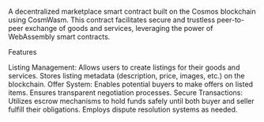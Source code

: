 A decentralized marketplace smart contract built on the Cosmos blockchain using CosmWasm. This contract facilitates secure and trustless peer-to-peer exchange of goods and services, leveraging the power of WebAssembly smart contracts.

Features

Listing Management:
Allows users to create listings for their goods and services.
Stores listing metadata (description, price, images, etc.) on the blockchain.
Offer System:
Enables potential buyers to make offers on listed items.
Ensures transparent negotiation processes.
Secure Transactions:
Utilizes escrow mechanisms to hold funds safely until both buyer and seller fulfill their obligations.
Employs dispute resolution systems as needed.

